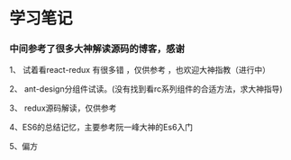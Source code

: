 # 学习笔记

### 中间参考了很多大神解读源码的博客，感谢

1、 试着看react-redux 有很多错 ，仅供参考 ，也欢迎大神指教（进行中）


2、 ant-design分组件试读。(没有找到看rc系列组件的合适方法，求大神指导)


3、 redux源码解读，仅供参考


4、ES6的总结记忆，主要参考阮一峰大神的Es6入门


5、偏方